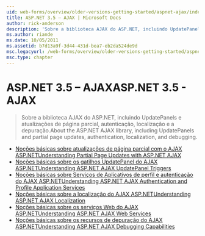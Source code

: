 ```yaml
---
uid: web-forms/overview/older-versions-getting-started/aspnet-ajax/index
title: ASP.NET 3.5 – AJAX | Microsoft Docs
author: rick-anderson
description: 'Sobre a biblioteca AJAX do ASP.NET, incluindo UpdatePanels e atualizações de página parcial, autenticação, localização e a depuração.'
ms.author: riande
ms.date: 10/05/2011
ms.assetid: b7d13a9f-3d44-431d-bea7-eb2da524de9d
msc.legacyurl: /web-forms/overview/older-versions-getting-started/aspnet-ajax
msc.type: chapter
---
```

<a name="aspnet-35---ajax"></a><span data-ttu-id="ad7a5-103">ASP.NET 3.5 – AJAX</span><span class="sxs-lookup"><span data-stu-id="ad7a5-103">ASP.NET 3.5 - AJAX</span></span>
====================
> <span data-ttu-id="ad7a5-104">Sobre a biblioteca AJAX do ASP.NET, incluindo UpdatePanels e atualizações de página parcial, autenticação, localização e a depuração.</span><span class="sxs-lookup"><span data-stu-id="ad7a5-104">About the ASP.NET AJAX library, including UpdatePanels and partial page updates, authentication, localization, and debugging.</span></span>


- [<span data-ttu-id="ad7a5-105">Noções básicas sobre atualizações de página parcial com o AJAX ASP.NET</span><span class="sxs-lookup"><span data-stu-id="ad7a5-105">Understanding Partial Page Updates with ASP.NET AJAX</span></span>](understanding-partial-page-updates-with-asp-net-ajax.md)
- [<span data-ttu-id="ad7a5-106">Noções básicas sobre os gatilhos UpdatePanel do AJAX ASP.NET</span><span class="sxs-lookup"><span data-stu-id="ad7a5-106">Understanding ASP.NET AJAX UpdatePanel Triggers</span></span>](understanding-asp-net-ajax-updatepanel-triggers.md)
- [<span data-ttu-id="ad7a5-107">Noções básicas sobre Serviços de Aplicativos de perfil e autenticação do AJAX ASP.NET</span><span class="sxs-lookup"><span data-stu-id="ad7a5-107">Understanding ASP.NET AJAX Authentication and Profile Application Services</span></span>](understanding-asp-net-ajax-authentication-and-profile-application-services.md)
- [<span data-ttu-id="ad7a5-108">Noções básicas sobre a localização do AJAX ASP.NET</span><span class="sxs-lookup"><span data-stu-id="ad7a5-108">Understanding ASP.NET AJAX Localization</span></span>](understanding-asp-net-ajax-localization.md)
- [<span data-ttu-id="ad7a5-109">Noções básicas sobre os serviços Web do AJAX ASP.NET</span><span class="sxs-lookup"><span data-stu-id="ad7a5-109">Understanding ASP.NET AJAX Web Services</span></span>](understanding-asp-net-ajax-web-services.md)
- [<span data-ttu-id="ad7a5-110">Noções básicas sobre os recursos de depuração do AJAX ASP.NET</span><span class="sxs-lookup"><span data-stu-id="ad7a5-110">Understanding ASP.NET AJAX Debugging Capabilities</span></span>](understanding-asp-net-ajax-debugging-capabilities.md)
